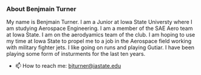 

<!--
**bjackturner/bjackturner** is a ✨ _special_ ✨ repository because its `README.md` (this file) appears on your GitHub profile.
-->

### About Benjmain Turner
  My name is Benjmain Turner. I am a Junior at Iowa State Universty where I am studying Aerospace Engineering. I am a member of the SAE Aero team at Iowa State. I am on the aerodyamics team of the club. I am hoping to use my time at Iowa State to propel me to a job in the Aerospace field working with military fighter jets. I like going on runs and playing Gutiar. I have been playing some form of insturments for the last ten years. 

- 📫 How to reach me: bjturner@iastate.edu


